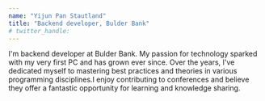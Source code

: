 ```yaml
---
name: "Yijun Pan Stautland"
title: "Backend developer, Bulder Bank"
# twitter_handle: 
---
```

I'm backend developer at Bulder Bank. My passion for technology sparked with my very first PC and has grown ever since. Over the years, I've dedicated myself to mastering best practices and theories in various programming disciplines.I enjoy contributing to conferences and believe they offer a fantastic opportunity for learning and knowledge sharing. 
